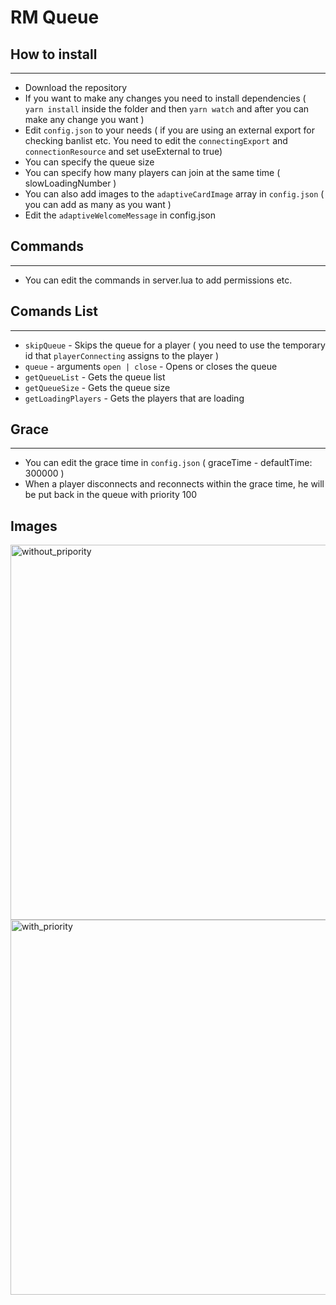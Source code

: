 # RM Queue

## How to install

---

- Download the repository
- If you want to make any changes you need to install dependencies ( `yarn install` inside the folder and then `yarn watch` and after you can make any change you want )
- Edit `config.json` to your needs ( if you are using an external export for checking banlist etc. You need to edit the `connectingExport` and `connectionResource` and set useExternal to true)
- You can specify the queue size
- You can specify how many players can join at the same time ( slowLoadingNumber )
- You can also add images to the `adaptiveCardImage` array in `config.json` ( you can add as many as you want )
- Edit the `adaptiveWelcomeMessage` in config.json

## Commands

---

- You can edit the commands in server.lua to add permissions etc.

## Comands List

---

- `skipQueue` - Skips the queue for a player ( you need to use the temporary id that `playerConnecting` assigns to the player )
- `queue` - arguments `open | close` - Opens or closes the queue
- `getQueueList` - Gets the queue list
- `getQueueSize` - Gets the queue size
- `getLoadingPlayers` - Gets the players that are loading

## Grace

---

- You can edit the grace time in `config.json` ( graceTime - defaultTime: 300000 )
- When a player disconnects and reconnects within the grace time, he will be put back in the queue with priority 100

## Images

<a href="https://i.imgur.com/pUthy0d.png"><img src="https://i.imgur.com/pUthy0d.png" title="without_pripority" style="width: 600px"/></a>
<a href="https://i.imgur.com/j8HhZGC.png"><img src="https://i.imgur.com/j8HhZGC.png" title="with_priority" style="width: 600px"/></a>
